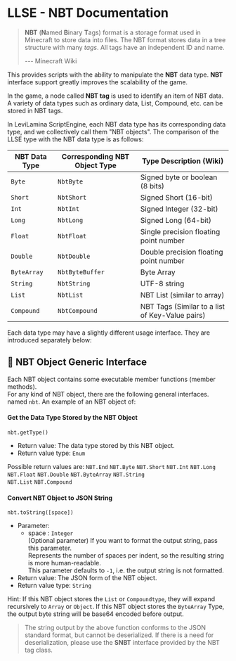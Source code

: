 # LLSE - NBT Documentation

> **NBT** (**N**amed **B**inary **T**ags) format is a storage format used in Minecraft to store data into files.
> The NBT format stores data in a tree structure with many *tags*. All tags have an independent ID and name.
>
> --- Minecraft Wiki

This provides scripts with the ability to manipulate the **NBT** data type. **NBT** interface support greatly improves the scalability of the game.

In the game, a node called **NBT tag** is used to identify an item of NBT data. A variety of data types such as ordinary data, List, Compound, etc. can be stored in NBT tags.

In LeviLamina ScriptEngine, each NBT data type has its corresponding data type, and we collectively call them "NBT objects".
The comparison of the LLSE type with the NBT data type is as follows:

| NBT Data Type | Corresponding NBT Object Type | Type Description (Wiki)                         |
| ------------- | ----------------------------- | ----------------------------------------------- |
| `Byte`        | `NbtByte`                     | Signed byte or boolean (8 bits)                 |
| `Short`       | `NbtShort`                    | Signed Short (16-bit)                           |
| `Int`         | `NbtInt`                      | Signed Integer (32-bit)                         |
| `Long`        | `NbtLong`                     | Signed Long (64-bit)                            |
| `Float`       | `NbtFloat`                    | Single precision floating point number          |
| `Double`      | `NbtDouble`                   | Double precision floating point number          |
| `ByteArray`   | `NbtByteBuffer`               | Byte Array                                      |
| `String`      | `NbtString`                   | UTF-8 string                                    |
| `List`        | `NbtList`                     | NBT List (similar to array)                     |
| `Compound`    | `NbtCompound`                 | NBT Tags (Similar to a list of Key-Value pairs) |

Each data type may have a slightly different usage interface. They are introduced separately below:



## 🎈 NBT Object Generic Interface 

Each NBT object contains some executable member functions (member methods).  
For any kind of NBT object, there are the following general interfaces. named `nbt`. An example of an NBT object of:

#### Get the Data Type Stored by the NBT Object 

`nbt.getType()`

- Return value: The data type stored by this NBT object.
- Return value type: `Enum`

Possible return values are: `NBT.End` `NBT.Byte` `NBT.Short` `NBT.Int` `NBT.Long`   
`NBT.Float` `NBT.Double` `NBT.ByteArray` `NBT.String`  
`NBT.List` `NBT.Compound`



#### Convert NBT Object to JSON String 

`nbt.toString([space])`

- Parameter:
  - space : `Integer`  
    (Optional parameter) If you want to format the output string, pass this parameter.  
    Represents the number of spaces per indent, so the resulting string is more human-readable.  
    This parameter defaults to `-1`, i.e. the output string is not formatted.
- Return value: The JSON form of the NBT object.
- Return value type: `String`

Hint: If this NBT object stores the `List` or `Compoundtype`, they will expand recursively to `Array` or `Object`.
If this NBT object stores the `ByteArray` Type, the output byte string will be base64 encoded before output.

> The string output by the above function conforms to the JSON standard format, but cannot be deserialized.
> If there is a need for deserialization, please use the **SNBT** interface provided by the NBT tag class.


